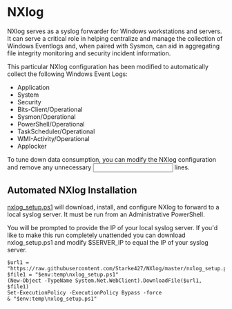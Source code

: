 # NXlog

NXlog serves as a syslog forwarder for Windows workstations and servers. It can serve a critical role in helping centralize and manage the collection of Windows Eventlogs and, when paired with Sysmon, can aid in aggregating file integrity monitoring and security incident information.

This particular NXlog configuration has been modified to automatically collect the following Windows Event Logs:

* Application
* System
* Security
* Bits-Client/Operational
* Sysmon/Operational
* PowerShell/Operational
* TaskScheduler/Operational
* WMI-Activity/Operational
* Applocker

To tune down data consumption, you can modify the NXlog configuration and remove any unnecessary <Input eventlog> lines.

## Automated NXlog Installation

[nxlog_setup.ps1](https://raw.githubusercontent.com/Starke427/NXlog/master/nxlog_setup.ps1) will download, install, and configure NXlog to forward to a local syslog server. It must be run from an Administrative PowerShell.

You will be prompted to provide the IP of your local syslog server. If you'd like to make this run completely unattended you can download nxlog_setup.ps1 and modify $SERVER_IP to equal the IP of your syslog server.

```
$url1 = "https://raw.githubusercontent.com/Starke427/NXlog/master/nxlog_setup.ps1"
$file1 = "$env:temp\nxlog_setup.ps1"
(New-Object -TypeName System.Net.WebClient).DownloadFile($url1, $file1)
Set-ExecutionPolicy -ExecutionPolicy Bypass -force
& "$env:temp\nxlog_setup.ps1"
```
